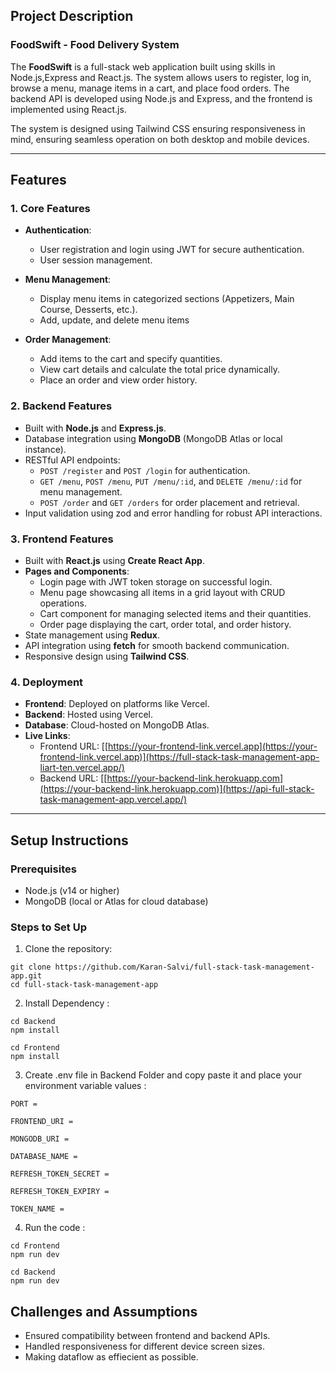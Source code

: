 ## Project Description

### **FoodSwift - Food Delivery System**

The **FoodSwift** is a full-stack web application built using skills in Node.js,Express and React.js. The system allows users to register, log in, browse a menu, manage items in a cart, and place food orders. The backend API is developed using Node.js and Express, and the frontend is implemented using React.js.

The system is designed using Tailwind CSS ensuring responsiveness in mind, ensuring seamless operation on both desktop and mobile devices. 

---

## Features

### **1. Core Features**
- **Authentication**:
  - User registration and login using JWT for secure authentication.
  - User session management.

- **Menu Management**:
  - Display menu items in categorized sections (Appetizers, Main Course, Desserts, etc.).
  - Add, update, and delete menu items 

- **Order Management**:
  - Add items to the cart and specify quantities.
  - View cart details and calculate the total price dynamically.
  - Place an order and view order history.

### **2. Backend Features**
- Built with **Node.js** and **Express.js**.
- Database integration using **MongoDB** (MongoDB Atlas or local instance).
- RESTful API endpoints:
  - `POST /register` and `POST /login` for authentication.
  - `GET /menu`, `POST /menu`, `PUT /menu/:id`, and `DELETE /menu/:id` for menu management.
  - `POST /order` and `GET /orders` for order placement and retrieval.
- Input validation using zod and error handling for robust API interactions.

### **3. Frontend Features**
- Built with **React.js** using **Create React App**.
- **Pages and Components**:
  - Login page with JWT token storage on successful login.
  - Menu page showcasing all items in a grid layout with CRUD operations.
  - Cart component for managing selected items and their quantities.
  - Order page displaying the cart, order total, and order history.
- State management using **Redux**.
- API integration using **fetch** for smooth backend communication.
- Responsive design using **Tailwind CSS**.



### **4. Deployment**
- **Frontend**: Deployed on platforms like Vercel.
- **Backend**: Hosted using Vercel.
- **Database**: Cloud-hosted on MongoDB Atlas.
- **Live Links**:
  - Frontend URL: [[https://your-frontend-link.vercel.app](https://your-frontend-link.vercel.app)](https://full-stack-task-management-app-liart-ten.vercel.app/)
  - Backend URL: [[https://your-backend-link.herokuapp.com](https://your-backend-link.herokuapp.com)](https://api-full-stack-task-management-app.vercel.app/)

---


## Setup Instructions

### Prerequisites
- Node.js (v14 or higher)
- MongoDB (local or Atlas for cloud database)

### Steps to Set Up

1. Clone the repository:

```
git clone https://github.com/Karan-Salvi/full-stack-task-management-app.git
cd full-stack-task-management-app  

```


2. Install Dependency :
   
```
cd Backend
npm install

cd Frontend
npm install
```


3. Create .env file in Backend Folder and copy paste it and place your environment variable values :
   
```
PORT = 

FRONTEND_URI = 

MONGODB_URI = 

DATABASE_NAME = 

REFRESH_TOKEN_SECRET = 

REFRESH_TOKEN_EXPIRY = 

TOKEN_NAME = 
```


4. Run the code :
   
```
cd Frontend
npm run dev

cd Backend
npm run dev

```

## Challenges and Assumptions
- Ensured compatibility between frontend and backend APIs.
- Handled responsiveness for different device screen sizes.
- Making dataflow as effiecient as possible.
